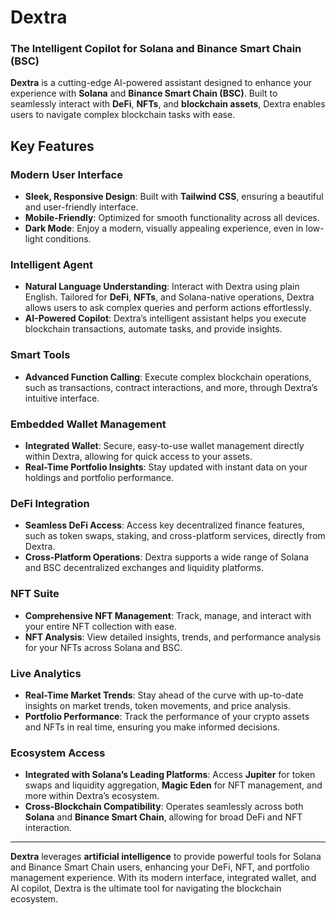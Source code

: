 # **Dextra**  
### The Intelligent Copilot for Solana and Binance Smart Chain (BSC)

**Dextra** is a cutting-edge AI-powered assistant designed to enhance your experience with **Solana** and **Binance Smart Chain (BSC)**. Built to seamlessly interact with **DeFi**, **NFTs**, and **blockchain assets**, Dextra enables users to navigate complex blockchain tasks with ease.

## **Key Features**

### **Modern User Interface**
- **Sleek, Responsive Design**: Built with **Tailwind CSS**, ensuring a beautiful and user-friendly interface.
- **Mobile-Friendly**: Optimized for smooth functionality across all devices.
- **Dark Mode**: Enjoy a modern, visually appealing experience, even in low-light conditions.

### **Intelligent Agent**
- **Natural Language Understanding**: Interact with Dextra using plain English. Tailored for **DeFi**, **NFTs**, and Solana-native operations, Dextra allows users to ask complex queries and perform actions effortlessly.
- **AI-Powered Copilot**: Dextra’s intelligent assistant helps you execute blockchain transactions, automate tasks, and provide insights.

### **Smart Tools**
- **Advanced Function Calling**: Execute complex blockchain operations, such as transactions, contract interactions, and more, through Dextra’s intuitive interface.

### **Embedded Wallet Management**
- **Integrated Wallet**: Secure, easy-to-use wallet management directly within Dextra, allowing for quick access to your assets.
- **Real-Time Portfolio Insights**: Stay updated with instant data on your holdings and portfolio performance.

### **DeFi Integration**
- **Seamless DeFi Access**: Access key decentralized finance features, such as token swaps, staking, and cross-platform services, directly from Dextra.
- **Cross-Platform Operations**: Dextra supports a wide range of Solana and BSC decentralized exchanges and liquidity platforms.

### **NFT Suite**
- **Comprehensive NFT Management**: Track, manage, and interact with your entire NFT collection with ease.
- **NFT Analysis**: View detailed insights, trends, and performance analysis for your NFTs across Solana and BSC.

### **Live Analytics**
- **Real-Time Market Trends**: Stay ahead of the curve with up-to-date insights on market trends, token movements, and price analysis.
- **Portfolio Performance**: Track the performance of your crypto assets and NFTs in real time, ensuring you make informed decisions.

### **Ecosystem Access**
- **Integrated with Solana’s Leading Platforms**: Access **Jupiter** for token swaps and liquidity aggregation, **Magic Eden** for NFT management, and more within Dextra’s ecosystem.
- **Cross-Blockchain Compatibility**: Operates seamlessly across both **Solana** and **Binance Smart Chain**, allowing for broad DeFi and NFT interaction.

---

**Dextra** leverages **artificial intelligence** to provide powerful tools for Solana and Binance Smart Chain users, enhancing your DeFi, NFT, and portfolio management experience. With its modern interface, integrated wallet, and AI copilot, Dextra is the ultimate tool for navigating the blockchain ecosystem.
